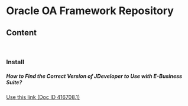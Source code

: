 # Oracle OA Framework Repository

## Content

<br>

### Install

##### How to Find the Correct Version of JDeveloper to Use with E-Business Suite?
<a href="https://support.oracle.com/epmos/faces/DocumentDisplay?_afrLoop=889120142946313&id=416708.1&_afrWindowMode=0&_adf.ctrl-state=2mb7780p0_81">Use this link (Doc ID 416708.1)</a>
